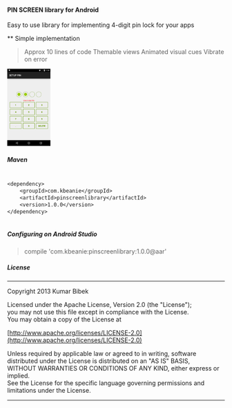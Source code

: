 #### PIN SCREEN library for Android
Easy to use library for implementing 4-digit pin lock for your apps

** Simple implementation
> Approx 10 lines of code
> Themable views
> Animated visual cues
> Vibrate on error

<img src="/screenshots/setup pin.png" width="100"/>

##### Maven
<pre>
<code>
&lt;dependency&gt;
    &lt;groupId&gt;com.kbeanie&lt;/groupId&gt;
    &lt;artifactId&gt;pinscreenlibrary&lt;/artifactId&gt;
    &lt;version&gt;1.0.0&lt;/version&gt;
&lt;/dependency&gt;
</code>
</pre>

##### Configuring on Android Studio
> compile 'com.kbeanie:pinscreenlibrary:1.0.0@aar'

##### License
-----------------------------------------------------------------------------------

Copyright 2013 Kumar Bibek

Licensed under the Apache License, Version 2.0 (the "License");<br />
you may not use this file except in compliance with the License.<br />
You may obtain a copy of the License at

[http://www.apache.org/licenses/LICENSE-2.0](http://www.apache.org/licenses/LICENSE-2.0)

Unless required by applicable law or agreed to in writing, software<br />
distributed under the License is distributed on an "AS IS" BASIS,<br />
WITHOUT WARRANTIES OR CONDITIONS OF ANY KIND, either express or implied.<br />
See the License for the specific language governing permissions and<br />
limitations under the License.

-----------------------------------------------------------------------------------